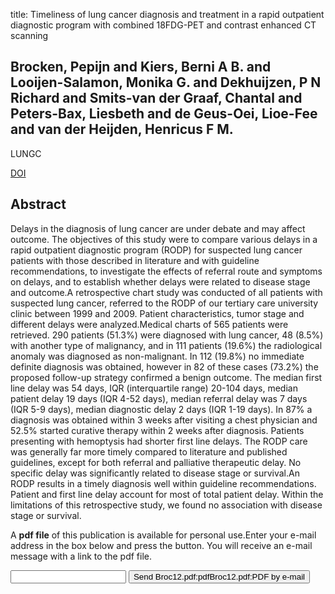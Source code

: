 title: Timeliness of lung cancer diagnosis and treatment in a rapid outpatient diagnostic program with combined 18FDG-PET and contrast enhanced CT scanning

## Brocken, Pepijn and Kiers, Berni A B. and Looijen-Salamon, Monika G. and Dekhuijzen, P N Richard and Smits-van der Graaf, Chantal and Peters-Bax, Liesbeth and de Geus-Oei, Lioe-Fee and van der Heijden, Henricus F M.
LUNGC

<a href="https://doi.org/10.1016/j.lungcan.2011.08.017">DOI</a>

## Abstract
Delays in the diagnosis of lung cancer are under debate and may affect outcome. The objectives of this study were to compare various delays in a rapid outpatient diagnostic program (RODP) for suspected lung cancer patients with those described in literature and with guideline recommendations, to investigate the effects of referral route and symptoms on delays, and to establish whether delays were related to disease stage and outcome.A retrospective chart study was conducted of all patients with suspected lung cancer, referred to the RODP of our tertiary care university clinic between 1999 and 2009. Patient characteristics, tumor stage and different delays were analyzed.Medical charts of 565 patients were retrieved. 290 patients (51.3%) were diagnosed with lung cancer, 48 (8.5%) with another type of malignancy, and in 111 patients (19.6%) the radiological anomaly was diagnosed as non-malignant. In 112 (19.8%) no immediate definite diagnosis was obtained, however in 82 of these cases (73.2%) the proposed follow-up strategy confirmed a benign outcome. The median first line delay was 54 days, IQR (interquartile range) 20-104 days, median patient delay 19 days (IQR 4-52 days), median referral delay was 7 days (IQR 5-9 days), median diagnostic delay 2 days (IQR 1-19 days). In 87% a diagnosis was obtained within 3 weeks after visiting a chest physician and 52.5% started curative therapy within 2 weeks after diagnosis. Patients presenting with hemoptysis had shorter first line delays. The RODP care was generally far more timely compared to literature and published guidelines, except for both referral and palliative therapeutic delay. No specific delay was significantly related to disease stage or survival.An RODP results in a timely diagnosis well within guideline recommendations. Patient and first line delay account for most of total patient delay. Within the limitations of this retrospective study, we found no association with disease stage or survival.

A <b>pdf file</b> of this publication is available for personal use.Enter your e-mail address in the box below and press the button. You will receive an e-mail message with a link to the pdf file.
<form action="sender.php">  <input type="text" name="email">  <input type="submit" value="Send Broc12.pdf:pdfBroc12.pdf:PDF by e-mail"></form>